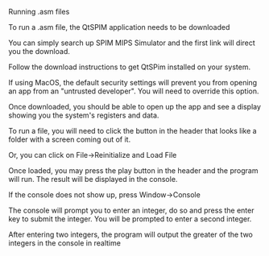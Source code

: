 Running .asm files

To run a .asm file, the QtSPIM application needs to be
downloaded

You can simply search up SPIM MIPS Simulator and the first link
will direct you the download.

Follow the download instructions to get QtSPim installed on
your system.

If using MacOS, the default security settings will prevent you
from opening an app from an "untrusted developer". You will need
to override this option.

Once downloaded, you should be able to open up the app and see
a display showing you the system's registers and data.

To run a file, you will need to click the button in the header
that looks like a folder with a screen coming out of it.

Or, you can click on File->Reinitialize and Load File

Once loaded, you may press the play button in the header and
the program will run. The result will be displayed in the
console.

If the console does not show up, press Window->Console

The console will prompt you to enter an integer, do so and
press the enter key to submit the integer. You will be prompted
to enter a second integer.

After entering two integers, the program will output the greater
of the two integers in the console in realtime
